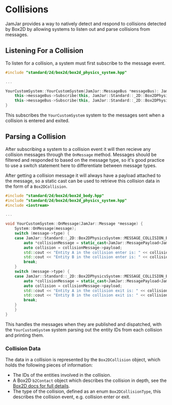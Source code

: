 # Collisions

JamJar provides a way to natively detect and respond to collisions detected by Box2D by allowing systems to listen
out and parse collisions from messages.

## Listening For a Collision

To listen for a collision, a system must first subscribe to the message event.

```c++
#include "standard/2d/box2d/box2d_physics_system.hpp"

...

YourCustomSystem::YourCustomSystem(JamJar::MessageBus *messageBus): JamJar::System(messageBus) {
    this->messageBus->Subscribe(this, JamJar::Standard::_2D::Box2DPhysicsSystem::MESSAGE_COLLISION_ENTER);
    this->messageBus->Subscribe(this, JamJar::Standard::_2D::Box2DPhysicsSystem::MESSAGE_COLLISION_EXIT);
}
```

This subscribes the `YourCustomSystem` system to the messages sent when a collision is entered and exited.

## Parsing a Collision

After subscribing a system to a collision event it will then recieve any collision messages through the `OnMessage`
method. Messages should be filtered and responded to based on the message type, so it's good practice to use a switch
statement here to differentiate between message types.

After getting a collision message it will always have a payload attached to the message, so a static cast can be used
to retrieve this collision data in the form of a `Box2DCollision`.

```c++
#include "standard/2d/box2d/box2d_body.hpp"
#include "standard/2d/box2d/box2d_physics_system.hpp"
#include <iostream>

...

void YourCustomSystem::OnMessage(JamJar::Message *message) {
    System::OnMessage(message);
    switch (message->type) {
    case JamJar::Standard::_2D::Box2DPhysicsSystem::MESSAGE_COLLISION_ENTER: {
        auto *collisionMessage = static_cast<JamJar::MessagePayload<JamJar::Standard::_2D::Box2DCollision> *>(message);
        auto collision = collisionMessage->payload;
        std::cout << "Entity A in the collision enter is: " << collision.aID << std::endl;
        std::cout << "Entity B in the collision enter is: " << collision.bID << std::endl;
        break;
    }
    switch (message->type) {
    case JamJar::Standard::_2D::Box2DPhysicsSystem::MESSAGE_COLLISION_EXIT: {
        auto *collisionMessage = static_cast<JamJar::MessagePayload<JamJar::Standard::_2D::Box2DCollision> *>(message);
        auto collision = collisionMessage->payload;
        std::cout << "Entity A in the collision exit is: " << collision.aID << std::endl;
        std::cout << "Entity B in the collision exit is: " << collision.bID << std::endl;
        break;
    }
    }
}
```

This handles the messages when they are published and dispatched, with the `YourCustomSystem` system parsing out the
entity IDs from each collision and printing them.

### Collision Data

The data in a collision is represented by the `Box2DCollision` object, which holds the following pieces of information:

- The IDs of the entities involved in the collision.
- A Box2D `b2Contact` object which describes the collision in depth, see the [Box2D docs for full
details](https://box2d.org/documentation/classb2_contact.html).
- The type of the collision, defined as an enum `Box2DCollisionType`, this describes the collision event, e.g. collision
enter or exit.
